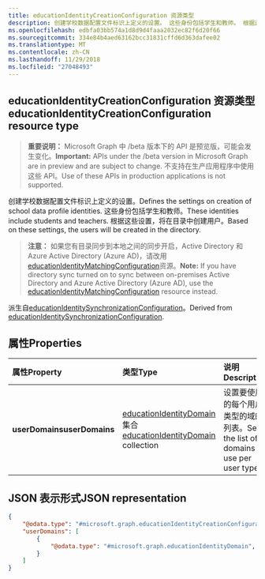 ```yaml
---
title: educationIdentityCreationConfiguration 资源类型
description: 创建学校数据配置文件标识上定义的设置。 这些身份包括学生和教师。 根据这些设置，将在目录中创建用户。
ms.openlocfilehash: edbfa03bb574a1d8d9d4faaa2032ec82f6d20f66
ms.sourcegitcommit: 334e84b4aed63162bcc31831cffd6d363dafee02
ms.translationtype: MT
ms.contentlocale: zh-CN
ms.lasthandoff: 11/29/2018
ms.locfileid: "27048493"
---
```

## <a name="educationidentitycreationconfiguration-resource-type"></a><span data-ttu-id="14555-105">educationIdentityCreationConfiguration 资源类型</span><span class="sxs-lookup"><span data-stu-id="14555-105">educationIdentityCreationConfiguration resource type</span></span>

> <span data-ttu-id="14555-106">**重要说明：** Microsoft Graph 中 /beta 版本下的 API 是预览版，可能会发生变化。</span><span class="sxs-lookup"><span data-stu-id="14555-106">**Important:** APIs under the /beta version in Microsoft Graph are in preview and are subject to change.</span></span> <span data-ttu-id="14555-107">不支持在生产应用程序中使用这些 API。</span><span class="sxs-lookup"><span data-stu-id="14555-107">Use of these APIs in production applications is not supported.</span></span>

<span data-ttu-id="14555-108">创建学校数据配置文件标识上定义的设置。</span><span class="sxs-lookup"><span data-stu-id="14555-108">Defines the settings on creation of school data profile identities.</span></span> <span data-ttu-id="14555-109">这些身份包括学生和教师。</span><span class="sxs-lookup"><span data-stu-id="14555-109">These identities include students and teachers.</span></span> <span data-ttu-id="14555-110">根据这些设置，将在目录中创建用户。</span><span class="sxs-lookup"><span data-stu-id="14555-110">Based on these settings, the users will be created in the directory.</span></span>

> <span data-ttu-id="14555-111">**注意：** 如果您有目录同步到本地之间的同步开启，Active Directory 和 Azure Active Directory (Azure AD)，请改用[educationIdentityMatchingConfiguration](educationidentitymatchingconfiguration.md)资源。</span><span class="sxs-lookup"><span data-stu-id="14555-111">**Note:** If you have directory sync turned on to sync between on-premises Active Directory and Azure Active Directory (Azure AD), use the [educationIdentityMatchingConfiguration](educationidentitymatchingconfiguration.md) resource instead.</span></span>

<span data-ttu-id="14555-112">派生自[educationIdentitySynchronizationConfiguration](educationidentitysynchronizationconfiguration.md)。</span><span class="sxs-lookup"><span data-stu-id="14555-112">Derived from [educationIdentitySynchronizationConfiguration](educationidentitysynchronizationconfiguration.md).</span></span>

## <a name="properties"></a><span data-ttu-id="14555-113">属性</span><span class="sxs-lookup"><span data-stu-id="14555-113">Properties</span></span>

| <span data-ttu-id="14555-114">属性</span><span class="sxs-lookup"><span data-stu-id="14555-114">Property</span></span> | <span data-ttu-id="14555-115">类型</span><span class="sxs-lookup"><span data-stu-id="14555-115">Type</span></span> | <span data-ttu-id="14555-116">说明</span><span class="sxs-lookup"><span data-stu-id="14555-116">Description</span></span> |
|:-|:-|:-|
| <span data-ttu-id="14555-117">**userDomains**</span><span class="sxs-lookup"><span data-stu-id="14555-117">**userDomains**</span></span> | <span data-ttu-id="14555-118">[educationIdentityDomain](educationidentitydomain.md)集合</span><span class="sxs-lookup"><span data-stu-id="14555-118">[educationIdentityDomain](educationidentitydomain.md) collection</span></span> |  <span data-ttu-id="14555-119">设置要使用的每个用户类型的域的列表。</span><span class="sxs-lookup"><span data-stu-id="14555-119">Sets the list of domains to use per user type.</span></span>  |


## <a name="json-representation"></a><span data-ttu-id="14555-120">JSON 表示形式</span><span class="sxs-lookup"><span data-stu-id="14555-120">JSON representation</span></span>
<!-- {
  "blockType": "resource",
  "optionalProperties": [

  ],
  "@odata.type": "#microsoft.graph.educationIdentityCreationConfiguration"
}-->

```json
{
    "@odata.type": "#microsoft.graph.educationIdentityCreationConfiguration",
    "userDomains": [
        {
            "@odata.type": "#microsoft.graph.educationIdentityDomain",
        }
    ]
}
```